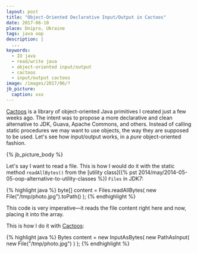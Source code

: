 ```yaml
---
layout: post
title: "Object-Oriented Declarative Input/Output in Cactoos"
date: 2017-06-10
place: Dnipro, Ukraine
tags: java oop
description: |
  ...
keywords:
  - IO java
  - read/write java
  - object-oriented input/output
  - cactoos
  - input/output cactoos
image: /images/2017/06/?
jb_picture:
  caption: xxx
---
```


[Cactoos](http://www.cactoos.org) is a library of object-oriented
Java primitives I created just a few weeks ago. The intent was to
propose a more declarative and clean alternative to
JDK, Guava, Apache Commons, and others. Instead of calling static
procedures we may want to use objects, the way they are supposed to
be used. Let's see how input/output works, in a _pure_
object-oriented fashion.

<!--more-->

{% jb_picture_body %}

Let's say I want to read a file. This is how I would do it with the static
method `readAllBytes()` from the
[utility class]({% pst 2014/may/2014-05-05-oop-alternative-to-utility-classes %})
`Files` in JDK7:

{% highlight java %}
byte[] content = Files.readAllBytes(
  new File("/tmp/photo.jpg").toPath()
);
{% endhighlight %}

This code is very imperative&mdash;it reads the file content right here and now,
placing it into the array.

This is how I do it with [Cactoos](https://github.com/yegor256/cactoos):

{% highlight java %}
Bytes content = new InputAsBytes(
  new PathAsInput(
    new File("/tmp/photo.jpg")
  )
);
{% endhighlight %}

